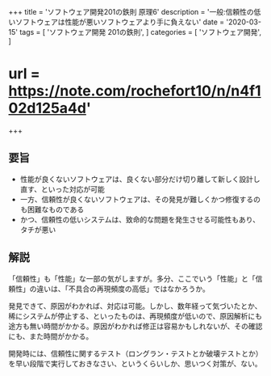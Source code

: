 +++
title = 'ソフトウェア開発201の鉄則 原理6'
description = '一般:信頼性の低いソフトウェアは性能が悪いソフトウェアより手に負えない'
date = '2020-03-15'
tags = [
    'ソフトウェア開発 201の鉄則',
]
categories = [
    'ソフトウェア開発',
]
# url = https://note.com/rochefort10/n/n4f102d125a4d'
+++
## 要旨
* 性能が良くないソフトウェアは、良くない部分だけ切り離して新しく設計し直す、といった対応が可能
* 一方、信頼性が良くないソフトウェアは、その発見が難しくかつ修復するのも困難なものである
* かつ、信頼性の低いシステムは、致命的な問題を発生させる可能性もあり、タチが悪い

## 解説
「信頼性」も「性能」な一部の気がしますが。多分、ここでいう「性能」と「信頼性」の違いは、「不具合の再現頻度の高低」ではなかろうか。

発見できて、原因がわかれば、対応は可能。しかし、数年経って気づいたとか、稀にシステムが停止する、といったものは、再現頻度が低いので、原因解析にも途方も無い時間がかかる。原因がわかれば修正は容易かもしれないが、その確認にも、また時間がかかる。

開発時には、信頼性に関するテスト（ロングラン・テストとか破壊テストとか）を早い段階で実行しておきなさい、というくらいしか、思いつく対策が、ない。

